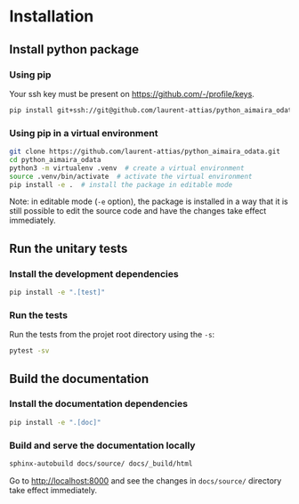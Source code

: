 # Installation

## Install python package

### Using pip

Your ssh key must be present on <https://github.com/-/profile/keys>.

```bash
pip install git+ssh://git@github.com/laurent-attias/python_aimaira_odata.git
```

### Using pip in a virtual environment

```bash
git clone https://github.com/laurent-attias/python_aimaira_odata.git
cd python_aimaira_odata
python3 -m virtualenv .venv  # create a virtual environment
source .venv/bin/activate  # activate the virtual environment
pip install -e .  # install the package in editable mode
```

Note: in editable mode (`-e` option), the package is installed in a way that it is still possible to edit the source code and have the changes take effect immediately.

## Run the unitary tests

### Install the development dependencies

```bash
pip install -e ".[test]"
```

### Run the tests

Run the tests from the projet root directory using the `-s`:

```bash
pytest -sv
```

## Build the documentation

### Install the documentation dependencies

```bash
pip install -e ".[doc]"
```

### Build and serve the documentation locally

```bash
sphinx-autobuild docs/source/ docs/_build/html
```

Go to <http://localhost:8000> and see the changes in `docs/source/` directory take effect immediately.
